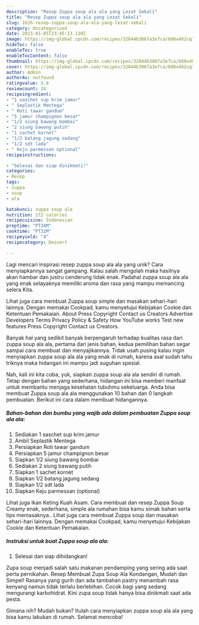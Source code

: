 ```yaml
---
description: "Resep Zuppa soup ala ala yang Lezat Sekali"
title: "Resep Zuppa soup ala ala yang Lezat Sekali"
slug: 1626-resep-zuppa-soup-ala-ala-yang-lezat-sekali
category: Uncategorized
date: 2023-01-05T23:45:13.130Z
image: https://img-global.cpcdn.com/recipes/32044b3067a3e7ca/680x482cq70/zuppa-soup-ala-ala-foto-resep-utama.jpg
hideToc: false
enableToc: true
enableTocContent: false
thumbnail: https://img-global.cpcdn.com/recipes/32044b3067a3e7ca/680x482cq70/zuppa-soup-ala-ala-foto-resep-utama.jpg
cover: https://img-global.cpcdn.com/recipes/32044b3067a3e7ca/680x482cq70/zuppa-soup-ala-ala-foto-resep-utama.jpg
author: Admin
authorAv: notfound
ratingvalue: 3.8
reviewcount: 24
recipeingredient:
- "1 saschet sup krim jamur"
- " Seplastik Mentega"
- " Roti tawar gandum"
- "5 jamur champignon besar"
- "1/2 siung bawang bombai"
- "2 siung bawang putih"
- "1 sachet kornet"
- "1/2 batang jagung sedang"
- "1/2 sdt lada"
- " Keju parmessan optional"
recipeinstructions:

- "Selesai dan siap dinikmati!"
categories:
- Resep
tags:
- zuppa
- soup
- ala

katakunci: zuppa soup ala 
nutrition: 272 calories
recipecuisine: Indonesian
preptime: "PT34M"
cooktime: "PT32M"
recipeyield: "4"
recipecategory: Dessert

---
```





Lagi mencari inspirasi resep zuppa soup ala ala yang unik? Cara menyiapkannya sangat gampang. Kalau salah mengolah maka hasilnya akan hambar dan justru cenderung tidak enak. Padahal zuppa soup ala ala yang enak selayaknya memiliki aroma dan rasa yang mampu memancing selera Kita.





Lihat juga cara membuat Zuppa soup simple dan masakan sehari-hari lainnya. Dengan memakai Cookpad, kamu menyetujui Kebijakan Cookie dan Ketentuan Pemakaian. About Press Copyright Contact us Creators Advertise Developers Terms Privacy Policy &amp; Safety How YouTube works Test new features Press Copyright Contact us Creators.

Banyak hal yang sedikit banyak berpengaruh terhadap kualitas rasa dari zuppa soup ala ala, pertama dari jenis bahan, kedua pemilihan bahan segar sampai cara membuat dan menyajikannya. Tidak usah pusing kalau ingin menyiapkan zuppa soup ala ala yang enak di rumah, karena asal sudah tahu triknya maka hidangan ini mampu jadi suguhan spesial.






Nah, kali ini kita coba, yuk, siapkan zuppa soup ala ala sendiri di rumah. Tetap dengan bahan yang sederhana, hidangan ini bisa memberi manfaat untuk membantu menjaga kesehatan tubuhmu sekeluarga. Anda bisa membuat Zuppa soup ala ala menggunakan 10 bahan dan 0 langkah pembuatan. Berikut ini cara dalam membuat hidangannya.

<!--inarticleads1-->

##### Bahan-bahan dan bumbu yang wajib ada dalam pembuatan Zuppa soup ala ala:

1. Sediakan 1 saschet sup krim jamur
1. Ambil  Seplastik Mentega
1. Persiapkan  Roti tawar gandum
1. Persiapkan 5 jamur champignon besar
1. Siapkan 1/2 siung bawang bombai
1. Sediakan 2 siung bawang putih
1. Siapkan 1 sachet kornet
1. Siapkan 1/2 batang jagung sedang
1. Siapkan 1/2 sdt lada
1. Siapkan  Keju parmessan (optional)


Lihat juga Ikan Keting Kuah Asam. Cara membuat dan resep Zuppa Soup Creamy enak, sederhana, simple ala rumahan bisa kamu simak bahan serta tips memasaknya.. Lihat juga cara membuat Zuppa soup dan masakan sehari-hari lainnya. Dengan memakai Cookpad, kamu menyetujui Kebijakan Cookie dan Ketentuan Pemakaian. 

<!--inarticleads2-->

##### Instruksi untuk buat Zuppa soup ala ala:


1. Selesai dan siap dihidangkan!

Zupa soup menjadi salah satu makanan pendamping yang sering ada saat perta pernikahan. Resep Membuat Zupa Soup Ala Kondangan, Mudah dan Simpel! Rasanya yang gurih dan ada tambahan pastry menambah rasa kenyang namun tidak terlalu berlebihan. Cocok bagi yang sedang mengurangi karbohidrat. Kini zupa soup tidak hanya bisa dinikmati saat ada pesta. 

Gimana nih? Mudah bukan? Itulah cara menyiapkan zuppa soup ala ala yang bisa kamu lakukan di rumah. Selamat mencoba!
